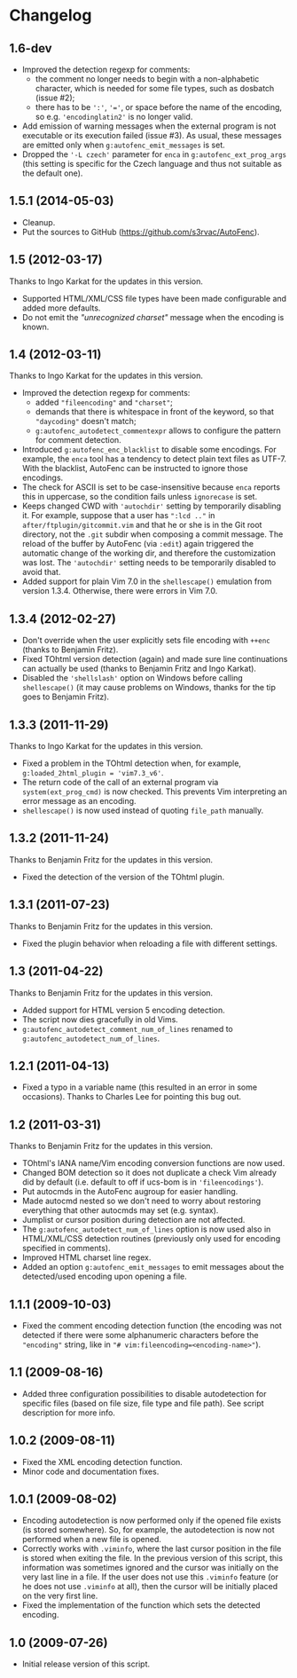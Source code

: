 Changelog
=========

1.6-dev
-------

* Improved the detection regexp for comments:
  * the comment no longer needs to begin with a non-alphabetic character, which
    is needed for some file types, such as dosbatch (issue #2);
  * there has to be `':'`, `'='`, or space before the name of the encoding, so
    e.g. `'encodinglatin2'` is no longer valid.
* Add emission of warning messages when the external program is not executable
  or its execution failed (issue #3). As usual, these messages are emitted only
  when `g:autofenc_emit_messages` is set.
* Dropped the `'-L czech'` parameter for `enca` in `g:autofenc_ext_prog_args`
  (this setting is specific for the Czech language and thus not suitable as the
  default one).

1.5.1 (2014-05-03)
------------------

* Cleanup.
* Put the sources to GitHub (https://github.com/s3rvac/AutoFenc).

1.5 (2012-03-17)
----------------

Thanks to Ingo Karkat for the updates in this version.
* Supported HTML/XML/CSS file types have been made configurable and added more
  defaults.
* Do not emit the _"unrecognized charset"_ message when the encoding is known.

1.4 (2012-03-11)
----------------

Thanks to Ingo Karkat for the updates in this version.
* Improved the detection regexp for comments:
  * added `"fileencoding"` and `"charset"`;
  * demands that there is whitespace in front of the keyword, so that
    `"daycoding"` doesn't match;
  * `g:autofenc_autodetect_commentexpr` allows to configure the pattern
    for comment detection.
* Introduced `g:autofenc_enc_blacklist` to disable some encodings. For example,
  the `enca` tool has a tendency to detect plain text files as UTF-7.
  With the blacklist, AutoFenc can be instructed to ignore those encodings.
* The check for ASCII is set to be case-insensitive because `enca` reports
  this in uppercase, so the condition fails unless `ignorecase` is set.
* Keeps changed CWD with `'autochdir'` setting by temporarily disabling it. For
  example, suppose that a user has `":lcd .."` in
  `after/ftplugin/gitcommit.vim` and that he or she is in the Git root
  directory, not the `.git` subdir when composing a commit message. The reload
  of the buffer by AutoFenc (via `:edit`) again triggered the automatic change
  of the working dir, and therefore the customization was lost. The
  `'autochdir'` setting needs to be temporarily disabled to avoid that.
* Added support for plain Vim 7.0 in the `shellescape()` emulation from
  version 1.3.4. Otherwise, there were errors in Vim 7.0.

1.3.4 (2012-02-27)
------------------

* Don't override when the user explicitly sets file encoding with `++enc`
  (thanks to Benjamin Fritz).
* Fixed TOhtml version detection (again) and made sure line continuations can
  actually be used (thanks to Benjamin Fritz and Ingo Karkat).
* Disabled the `'shellslash'` option on Windows before calling `shellescape()`
  (it may cause problems on Windows, thanks for the tip goes to Benjamin
  Fritz).

1.3.3 (2011-11-29)
------------------

Thanks to Ingo Karkat for the updates in this version.
* Fixed a problem in the TOhtml detection when, for example,
  `g:loaded_2html_plugin = 'vim7.3_v6'`.
* The return code of the call of an external program via `system(ext_prog_cmd)`
  is now checked. This prevents Vim interpreting an error message as an
  encoding.
* `shellescape()` is now used instead of quoting `file_path` manually.

1.3.2 (2011-11-24)
------------------

Thanks to Benjamin Fritz for the updates in this version.
* Fixed the detection of the version of the TOhtml plugin.

1.3.1 (2011-07-23)
------------------

Thanks to Benjamin Fritz for the updates in this version.
* Fixed the plugin behavior when reloading a file with different settings.

1.3 (2011-04-22)
----------------

Thanks to Benjamin Fritz for the updates in this version.
* Added support for HTML version 5 encoding detection.
* The script now dies gracefully in old Vims.
* `g:autofenc_autodetect_comment_num_of_lines` renamed to
  `g:autofenc_autodetect_num_of_lines`.

1.2.1 (2011-04-13)
------------------

* Fixed a typo in a variable name (this resulted in an error in some
  occasions). Thanks to Charles Lee for pointing this bug out.

1.2 (2011-03-31)
----------------

Thanks to Benjamin Fritz for the updates in this version.
* TOhtml's IANA name/Vim encoding conversion functions are now used.
* Changed BOM detection so it does not duplicate a check Vim already did by
  default (i.e. default to off if ucs-bom is in `'fileencodings'`).
* Put autocmds in the AutoFenc augroup for easier handling.
* Made autocmd nested so we don't need to worry about restoring everything that
  other autocmds may set (e.g. syntax).
* Jumplist or cursor position during detection are not affected.
* The `g:autofenc_autodetect_num_of_lines` option is now used also in
  HTML/XML/CSS detection routines (previously only used for encoding specified
  in comments).
* Improved HTML charset line regex.
* Added an option `g:autofenc_emit_messages` to emit messages about the
  detected/used encoding upon opening a file.

1.1.1 (2009-10-03)
------------------

* Fixed the comment encoding detection function (the encoding was not detected
  if there were some alphanumeric characters before the `"encoding"` string,
  like in `"# vim:fileencoding=<encoding-name>"`).

1.1 (2009-08-16)
----------------

* Added three configuration possibilities to disable autodetection for specific
  files (based on file size, file type and file path). See script description
  for more info.

1.0.2 (2009-08-11)
------------------

* Fixed the XML encoding detection function.
* Minor code and documentation fixes.

1.0.1 (2009-08-02)
------------------

* Encoding autodetection is now performed only if the opened file exists (is
  stored somewhere). So, for example, the autodetection is now not performed
  when a new file is opened.
* Correctly works with `.viminfo`, where the last cursor position in the file
  is stored when exiting the file. In the previous version of this script, this
  information was sometimes ignored and the cursor was initially on the very
  last line in a file. If the user does not use this `.viminfo` feature (or he
  does not use `.viminfo` at all), then the cursor will be initially placed on
  the very first line.
* Fixed the implementation of the function which sets the detected
  encoding.

1.0 (2009-07-26)
----------------

* Initial release version of this script.
